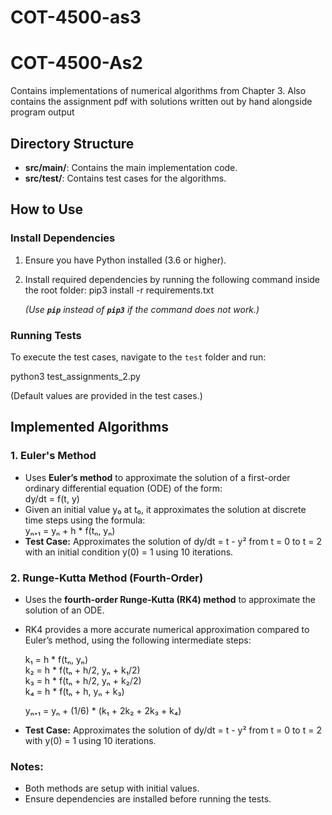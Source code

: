 # COT-4500-as3
# COT-4500-As2

Contains implementations of numerical algorithms from Chapter 3.
Also contains the assignment pdf with solutions written out by hand alongside program output

## Directory Structure

- **src/main/**: Contains the main implementation code.
- **src/test/**: Contains test cases for the algorithms.

## How to Use

### Install Dependencies

1. Ensure you have Python installed (3.6 or higher).
2. Install required dependencies by running the following command inside the root folder:
      pip3 install -r requirements.txt
 
   *(Use **`pip`** instead of **`pip3`** if the command does not work.)*

### Running Tests

To execute the test cases, navigate to the `test` folder and run:

   python3 test_assignments_2.py

(Default values are provided in the test cases.)

## Implemented Algorithms

### 1. Euler's Method

- Uses **Euler’s method** to approximate the solution of a first-order ordinary differential equation (ODE) of the form:  
  dy/dt = f(t, y)
- Given an initial value y₀ at t₀, it approximates the solution at discrete time steps using the formula:  
  yₙ₊₁ = yₙ + h * f(tₙ, yₙ)
- **Test Case:** Approximates the solution of dy/dt = t - y² from t = 0 to t = 2 with an initial condition y(0) = 1 using 10 iterations.

### 2. Runge-Kutta Method (Fourth-Order)

- Uses the **fourth-order Runge-Kutta (RK4) method** to approximate the solution of an ODE.
- RK4 provides a more accurate numerical approximation compared to Euler’s method, using the following intermediate steps:

  k₁ = h * f(tₙ, yₙ)  
  k₂ = h * f(tₙ + h/2, yₙ + k₁/2)  
  k₃ = h * f(tₙ + h/2, yₙ + k₂/2)  
  k₄ = h * f(tₙ + h, yₙ + k₃)  

  yₙ₊₁ = yₙ + (1/6) * (k₁ + 2k₂ + 2k₃ + k₄)

- **Test Case:** Approximates the solution of dy/dt = t - y² from t = 0 to t = 2 with y(0) = 1 using 10 iterations.

### Notes:
- Both methods are setup with initial values.
- Ensure dependencies are installed before running the tests.

